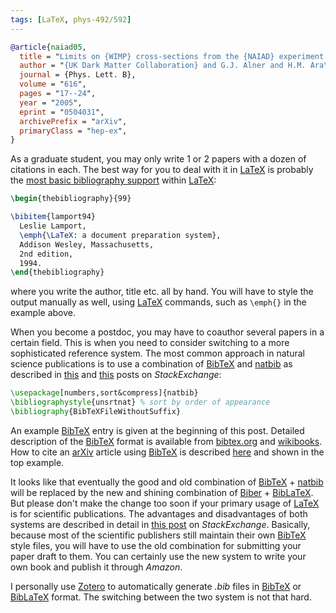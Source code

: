 ```yaml
---
tags: [LaTeX, phys-492/592]
---
```


```bib
@article{naiad05,
  title = "Limits on {WIMP} cross-sections from the {NAIAD} experiment at the {Boulby} {Underground} {Laboratory}",
  author = "{UK Dark Matter Collaboration} and G.J. Alner and H.M. Ara\'{u}jo and others",
  journal = {Phys. Lett. B},
  volume = "616",
  pages = "17--24",
  year = "2005",
  eprint = "0504031",
  archivePrefix = "arXiv",
  primaryClass = "hep-ex",
}
```

As a graduate student, you may only write 1 or 2 papers with a dozen of citations in each. The best way for you to deal with it in [LaTeX][] is probably the [most basic bibliography support][embedded] within [LaTeX][]:

```tex
\begin{thebibliography}{99}

\bibitem{lamport94}
  Leslie Lamport,
  \emph{\LaTeX: a document preparation system},
  Addison Wesley, Massachusetts,
  2nd edition,
  1994.
\end{thebibliography}
```

where you write the author, title etc. all by hand. You will have to style the output manually as well, using [LaTeX][] commands, such as `\emph{}` in the example above.

When you become a postdoc, you may have to coauthor several papers in a certain field. This is when you need to consider switching to a more sophisticated reference system. The most common approach in natural science publications is to use a combination of [BibTeX][] and [natbib][] as described in [this][seterm] and [this][seuse] posts on *StackExchange*:

```tex
\usepackage[numbers,sort&compress]{natbib}
\bibliographystyle{unsrtnat} % sort by order of appearance
\bibliography{BibTeXFileWithoutSuffix}
```

An example [BibTeX][] entry is given at the beginning of this post. Detailed description of the [BibTeX][] format is available from [bibtex.org][format] and [wikibooks][]. How to cite an [arXiv][] article using [BibTeX][] is described [here][eprint] and shown in the top example.

It looks like that eventually the good and old combination of [BibTeX][] + [natbib][] will be replaced by the new and shining combination of [Biber][] + [BibLaTeX][]. But please don't make the change too soon if your primary usage of [LaTeX][] is for scientific publications. The advantages and disadvantages of both systems are described in detail in [this post][seterm] on *StackExchange*. Basically, because most of the scientific publishers still maintain their own [BibTeX][] style files, you will have to use the old combination for submitting your paper draft to them. You can certainly use the new system to write your own book and publish it through *Amazon*.

I personally use [Zotero][] to automatically generate *.bib* files in [BibTeX][] or [BibLaTeX][] format. The switching between the two system is not that hard.

[embedded]:https://en.wikibooks.org/wiki/LaTeX/Bibliography_Management#Embedded_system
[natbib]:https://www.ctan.org/pkg/natbib
[BibTeX]:http://www.bibtex.org
[BibLaTeX]:https://www.ctan.org/pkg/biblatex
[Biber]:http://biblatex-biber.sourceforge.net
[LaTeX]:https://www.latex-project.org
[wikibooks]:https://en.wikibooks.org/wiki/LaTeX/Bibliography_Management#BibTeX
[seuse]:http://tex.stackexchange.com/questions/5091/what-to-do-to-switch-to-biblatex
[seterm]:http://tex.stackexchange.com/questions/25701/bibtex-vs-biber-and-biblatex-vs-natbib
[format]:http://www.bibtex.org/Format
[arXiv]:http://arxiv.org
[eprint]:http://arxiv.org/hypertex/bibstyles
[Zotero]:https://www.zotero.org

